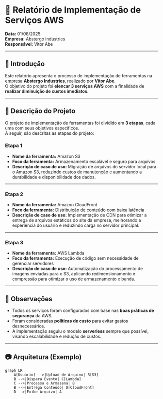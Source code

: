 # 📄 Relatório de Implementação de Serviços AWS

**Data:** 01/08/2025  
**Empresa:** Abstergo Industries  
**Responsável:** Vitor Abe  

---

## 📌 Introdução
Este relatório apresenta o processo de implementação de ferramentas na empresa **Abstergo Industries**, realizado por **Vitor Abe**.  
O objetivo do projeto foi **elencar 3 serviços AWS** com a finalidade de **realizar diminuição de custos imediatos**.

---

## 🚀 Descrição do Projeto
O projeto de implementação de ferramentas foi dividido em **3 etapas**, cada uma com seus objetivos específicos.  
A seguir, são descritas as etapas do projeto:

### **Etapa 1**
- **Nome da ferramenta:** Amazon S3  
- **Foco da ferramenta:** Armazenamento escalável e seguro para arquivos  
- **Descrição de caso de uso:** Migração de arquivos do servidor local para o Amazon S3, reduzindo custos de manutenção e aumentando a durabilidade e disponibilidade dos dados.  

---

### **Etapa 2**
- **Nome da ferramenta:** Amazon CloudFront  
- **Foco da ferramenta:** Distribuição de conteúdo com baixa latência  
- **Descrição de caso de uso:** Implementação de CDN para otimizar a entrega de arquivos estáticos do site da empresa, melhorando a experiência do usuário e reduzindo carga no servidor principal.  

---

### **Etapa 3**
- **Nome da ferramenta:** AWS Lambda  
- **Foco da ferramenta:** Execução de código sem necessidade de gerenciar servidores  
- **Descrição de caso de uso:** Automatização do processamento de imagens enviadas para o S3, aplicando redimensionamento e compressão para otimizar o uso de armazenamento e banda.  

---

## 📎 Observações
- Todos os serviços foram configurados com base nas **boas práticas de segurança** da AWS.
- Foram consideradas **políticas de custo** para evitar gastos desnecessários.
- A implementação seguiu o modelo **serverless** sempre que possível, visando escalabilidade e redução de custos.

---

## 📷 Arquitetura (Exemplo)
```mermaid
graph LR
    A[Usuário] -->|Upload de Arquivo| B[S3]
    B -->|Dispara Evento| C[Lambda]
    C -->|Processa e Armazena| B
    B -->|Entrega Conteúdo| D[CloudFront]
    D -->|Exibe Arquivo| A
